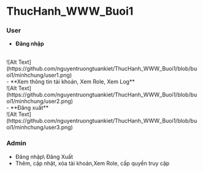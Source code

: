 # ThucHanh_WWW_Buoi1
### User
-  **Đăng nhập**
<br>
  ![Alt Text](https://github.com/nguyentruongtuankiet/ThucHanh_WWW_Buoi1/blob/buoi1/minhchung/user1.png)
<br>
-   **Xem thông tin tài khoản, Xem Role, Xem Log**
<br>
   ![Alt Text](https://github.com/nguyentruongtuankiet/ThucHanh_WWW_Buoi1/blob/buoi1/minhchung/user2.png)
<br>
-   **Đăng xuất**
<br>
   ![Alt Text](https://github.com/nguyentruongtuankiet/ThucHanh_WWW_Buoi1/blob/buoi1/minhchung/user3.png)
<br>

### Admin
-   Đăng nhập\ Đăng Xuất
-   Thêm, cập nhật, xóa tài khoản,Xem Role, cấp quyền truy cập
